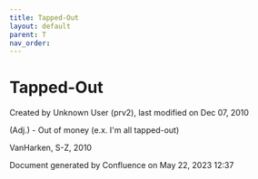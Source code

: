```yaml
---
title: Tapped-Out
layout: default
parent: T
nav_order:
---
```


# Tapped-Out

Created by  Unknown User (prv2), last modified on Dec 07, 2010

(Adj.) - Out of money (e.x. I'm all tapped-out)

VanHarken, S-Z, 2010

Document generated by Confluence on May 22, 2023 12:37


